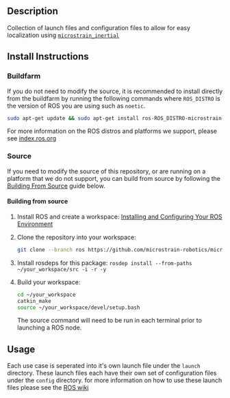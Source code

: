 ## Description

Collection of launch files and configuration files to allow for easy localization using [`microstrain_inertial`](https://github.com/LORD-MicroStrain/microstrain_inertial/tree/ros)

## Install Instructions

### Buildfarm

If you do not need to modify the source, it is recommended to install directly from the buildfarm by running the following commands where `ROS_DISTRO` is the version of ROS you are using such as `noetic`.

```bash
sudo apt-get update && sudo apt-get install ros-ROS_DISTRO-microstrain-inertial-localization
```

For more information on the ROS distros and platforms we support, please see [index.ros.org](https://index.ros.org/r/microstrain_inertial_navigation/github-microstrain-robotics-microstrain_inertial_navigation/#noetic)


### Source

If you need to modify the source of this repository, or are running on a platform that we do not support, you can build from source by following the [Building From Source](#building-from-source) guide below.

#### Building from source

1. Install ROS and create a workspace: [Installing and Configuring Your ROS Environment](http://wiki.ros.org/ROS/Tutorials/InstallingandConfiguringROSEnvironment)

2. Clone the repository into your workspace:
    ```bash
    git clone --branch ros https://github.com/microstrain-robotics/microstrain_inertial_localization.git ~/your_workspace/src/microstrain_inertial_localization
    ```

3. Install rosdeps for this package: `rosdep install --from-paths ~/your_workspace/src -i -r -y`

4. Build your workspace:

    ```bash        
    cd ~/your_workspace
    catkin_make
    source ~/your_workspace/devel/setup.bash
    ```
   The source command will need to be run in each terminal prior to launching a ROS node.

## Usage

Each use case is seperated into it's own launch file under the `launch` directory. These launch files each have their own set of configuration files under the `config` directory.
for more information on how to use these launch files please see the [ROS wiki](https://wiki.ros.org/microstrain_inertial_localization)